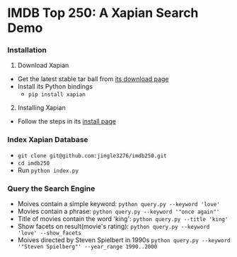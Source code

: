 # IMDB Top 250: A Xapian Search Demo 

### Installation
1. Download Xapian
  - Get the latest stable tar ball from [its download page](http://xapian.org/download) 
  - Install its Python bindings
    - `pip install xapian`
2. Installing Xapian
  - Follow the steps in its [install page](http://xapian.org/docs/install.html)


### Index Xapian Database
- `git clone git@github.com:jingle3276/imdb250.git`
- `cd imdb250`
- Run `python index.py`


### Query the Search Engine
- Moives contain a simple keyword: `python query.py --keyword 'love'`
- Movies contain a phrase: `python query.py --keyword '"once again"'`
- Title of movies contain the word 'king': `python query.py --title 'king'`
- Show facets on result(movie's rating): `python query.py --keyword 'love' --show_facets`
- Moives directed by Steven Spielbert in 1990s `python query.py --keyword '"Steven Spielberg"' --year_range 1990..2000`
